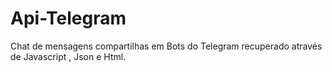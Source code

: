 # Api-Telegram
Chat de mensagens compartilhas em Bots do Telegram recuperado através de Javascript , Json e Html. 
